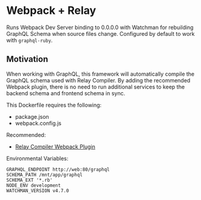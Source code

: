 # Webpack + Relay
Runs Webpack Dev Server binding to 0.0.0.0 with Watchman for rebuilding GraphQL Schema when source files change. Configured by default to work with `graphql-ruby`.

## Motivation
When working with GraphQL, this framework will automatically compile the GraphQL schema used with Relay Compiler. By adding the recommended Webpack plugin, there is no need to run additional services to keep the backend schema and frontend schema in sync.

This Dockerfile requires the following:
- package.json
- webpack.config.js

Recommended:
- [Relay Compiler Webpack Plugin](https://github.com/thusfresh/relay-compiler-webpack-plugin)

Environmental Variables:
```
GRAPHQL_ENDPOINT http://web:80/graphql
SCHEMA_PATH /mnt/app/graphql
SCHEMA_EXT '*.rb'
NODE_ENV development
WATCHMAN_VERSION v4.7.0
```

